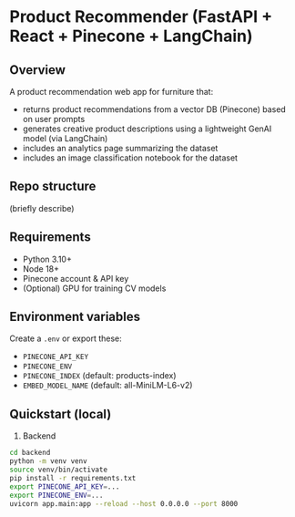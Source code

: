 # Product Recommender (FastAPI + React + Pinecone + LangChain)

## Overview
A product recommendation web app for furniture that:
- returns product recommendations from a vector DB (Pinecone) based on user prompts
- generates creative product descriptions using a lightweight GenAI model (via LangChain)
- includes an analytics page summarizing the dataset
- includes an image classification notebook for the dataset

## Repo structure
(briefly describe)

## Requirements
- Python 3.10+
- Node 18+
- Pinecone account & API key
- (Optional) GPU for training CV models

## Environment variables
Create a `.env` or export these:
- `PINECONE_API_KEY`
- `PINECONE_ENV`
- `PINECONE_INDEX` (default: products-index)
- `EMBED_MODEL_NAME` (default: all-MiniLM-L6-v2)

## Quickstart (local)
1. Backend
```bash
cd backend
python -m venv venv
source venv/bin/activate
pip install -r requirements.txt
export PINECONE_API_KEY=...
export PINECONE_ENV=...
uvicorn app.main:app --reload --host 0.0.0.0 --port 8000
